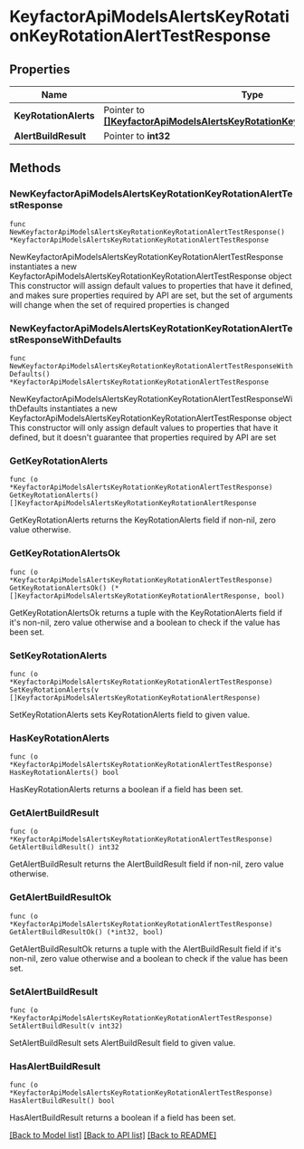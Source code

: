# KeyfactorApiModelsAlertsKeyRotationKeyRotationAlertTestResponse

## Properties

Name | Type | Description | Notes
------------ | ------------- | ------------- | -------------
**KeyRotationAlerts** | Pointer to [**[]KeyfactorApiModelsAlertsKeyRotationKeyRotationAlertResponse**](KeyfactorApiModelsAlertsKeyRotationKeyRotationAlertResponse.md) |  | [optional] 
**AlertBuildResult** | Pointer to **int32** |  | [optional] 

## Methods

### NewKeyfactorApiModelsAlertsKeyRotationKeyRotationAlertTestResponse

`func NewKeyfactorApiModelsAlertsKeyRotationKeyRotationAlertTestResponse() *KeyfactorApiModelsAlertsKeyRotationKeyRotationAlertTestResponse`

NewKeyfactorApiModelsAlertsKeyRotationKeyRotationAlertTestResponse instantiates a new KeyfactorApiModelsAlertsKeyRotationKeyRotationAlertTestResponse object
This constructor will assign default values to properties that have it defined,
and makes sure properties required by API are set, but the set of arguments
will change when the set of required properties is changed

### NewKeyfactorApiModelsAlertsKeyRotationKeyRotationAlertTestResponseWithDefaults

`func NewKeyfactorApiModelsAlertsKeyRotationKeyRotationAlertTestResponseWithDefaults() *KeyfactorApiModelsAlertsKeyRotationKeyRotationAlertTestResponse`

NewKeyfactorApiModelsAlertsKeyRotationKeyRotationAlertTestResponseWithDefaults instantiates a new KeyfactorApiModelsAlertsKeyRotationKeyRotationAlertTestResponse object
This constructor will only assign default values to properties that have it defined,
but it doesn't guarantee that properties required by API are set

### GetKeyRotationAlerts

`func (o *KeyfactorApiModelsAlertsKeyRotationKeyRotationAlertTestResponse) GetKeyRotationAlerts() []KeyfactorApiModelsAlertsKeyRotationKeyRotationAlertResponse`

GetKeyRotationAlerts returns the KeyRotationAlerts field if non-nil, zero value otherwise.

### GetKeyRotationAlertsOk

`func (o *KeyfactorApiModelsAlertsKeyRotationKeyRotationAlertTestResponse) GetKeyRotationAlertsOk() (*[]KeyfactorApiModelsAlertsKeyRotationKeyRotationAlertResponse, bool)`

GetKeyRotationAlertsOk returns a tuple with the KeyRotationAlerts field if it's non-nil, zero value otherwise
and a boolean to check if the value has been set.

### SetKeyRotationAlerts

`func (o *KeyfactorApiModelsAlertsKeyRotationKeyRotationAlertTestResponse) SetKeyRotationAlerts(v []KeyfactorApiModelsAlertsKeyRotationKeyRotationAlertResponse)`

SetKeyRotationAlerts sets KeyRotationAlerts field to given value.

### HasKeyRotationAlerts

`func (o *KeyfactorApiModelsAlertsKeyRotationKeyRotationAlertTestResponse) HasKeyRotationAlerts() bool`

HasKeyRotationAlerts returns a boolean if a field has been set.

### GetAlertBuildResult

`func (o *KeyfactorApiModelsAlertsKeyRotationKeyRotationAlertTestResponse) GetAlertBuildResult() int32`

GetAlertBuildResult returns the AlertBuildResult field if non-nil, zero value otherwise.

### GetAlertBuildResultOk

`func (o *KeyfactorApiModelsAlertsKeyRotationKeyRotationAlertTestResponse) GetAlertBuildResultOk() (*int32, bool)`

GetAlertBuildResultOk returns a tuple with the AlertBuildResult field if it's non-nil, zero value otherwise
and a boolean to check if the value has been set.

### SetAlertBuildResult

`func (o *KeyfactorApiModelsAlertsKeyRotationKeyRotationAlertTestResponse) SetAlertBuildResult(v int32)`

SetAlertBuildResult sets AlertBuildResult field to given value.

### HasAlertBuildResult

`func (o *KeyfactorApiModelsAlertsKeyRotationKeyRotationAlertTestResponse) HasAlertBuildResult() bool`

HasAlertBuildResult returns a boolean if a field has been set.


[[Back to Model list]](../README.md#documentation-for-models) [[Back to API list]](../README.md#documentation-for-api-endpoints) [[Back to README]](../README.md)


